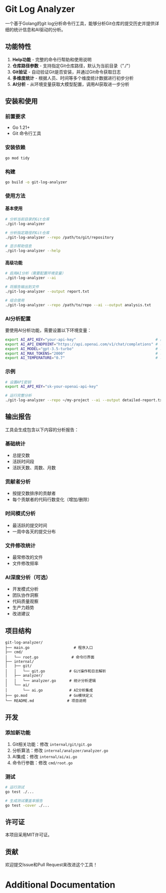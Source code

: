 # Git Log Analyzer

一个基于Golang的git log分析命令行工具，能够分析Git仓库的提交历史并提供详细的统计信息和AI驱动的分析。

## 功能特性

1. **Help功能** - 完整的命令行帮助和使用说明
2. **仓库路径参数** - 支持指定Git仓库路径，默认为当前目录（"./"）
3. **Git验证** - 自动验证Git是否安装，并通过Git命令获取日志
4. **多维度统计** - 根据人员、时间等多个维度统计数据进行初步分析
5. **AI分析** - 从环境变量获取大模型配置，调用AI获取进一步分析

## 安装和使用

### 前置要求

- Go 1.21+
- Git 命令行工具

### 安装依赖

```bash
go mod tidy
```

### 构建

```bash
go build -o git-log-analyzer
```

### 使用方法

#### 基本使用

```bash
# 分析当前目录的Git仓库
./git-log-analyzer

# 分析指定路径的Git仓库
./git-log-analyzer --repo /path/to/git/repository

# 显示帮助信息
./git-log-analyzer --help
```

#### 高级功能

```bash
# 启用AI分析（需要配置环境变量）
./git-log-analyzer --ai

# 将报告输出到文件
./git-log-analyzer --output report.txt

# 组合使用
./git-log-analyzer --repo /path/to/repo --ai --output analysis.txt
```

### AI分析配置

要使用AI分析功能，需要设置以下环境变量：

```bash
export AI_API_KEY="your-api-key"                                    # 必需
export AI_API_ENDPOINT="https://api.openai.com/v1/chat/completions" # 可选，默认OpenAI
export AI_MODEL="gpt-3.5-turbo"                                     # 可选，默认值
export AI_MAX_TOKENS="2000"                                         # 可选，默认值
export AI_TEMPERATURE="0.7"                                         # 可选，默认值
```

### 示例

```bash
# 设置API密钥
export AI_API_KEY="sk-your-openai-api-key"

# 运行完整分析
./git-log-analyzer --repo ~/my-project --ai --output detailed-report.txt
```

## 输出报告

工具会生成包含以下内容的分析报告：

### 基础统计
- 总提交数
- 活跃时间段
- 活跃天数、周数、月数

### 贡献者分析
- 按提交数排序的贡献者
- 每个贡献者的代码行数变化（增加/删除）

### 时间模式分析
- 最活跃的提交时间
- 一周中各天的提交分布

### 文件修改统计
- 最常修改的文件
- 文件修改频率

### AI深度分析（可选）
- 开发模式分析
- 团队协作洞察
- 代码质量观察
- 生产力趋势
- 改进建议

## 项目结构

```
git-log-analyzer/
├── main.go                    # 程序入口
├── cmd/
│   └── root.go               # 命令行界面
├── internal/
│   ├── git/
│   │   └── git.go           # Git操作和日志解析
│   ├── analyzer/
│   │   └── analyzer.go      # 统计分析逻辑
│   └── ai/
│       └── ai.go            # AI分析集成
├── go.mod                   # Go模块定义
└── README.md               # 项目说明
```

## 开发

### 添加新功能

1. Git相关功能：修改 `internal/git/git.go`
2. 分析算法：修改 `internal/analyzer/analyzer.go`
3. AI集成：修改 `internal/ai/ai.go`
4. 命令行参数：修改 `cmd/root.go`

### 测试

```bash
# 运行测试
go test ./...

# 生成测试覆盖率报告
go test -cover ./...
```

## 许可证

本项目采用MIT许可证。

## 贡献

欢迎提交Issue和Pull Request来改进这个工具！
# Additional Documentation
